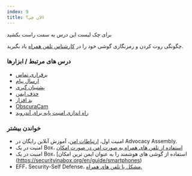 ```yaml
---
index: 9
title: الان چی؟
---
```

 برای چک لیست این درس به سمت راست بکشید

 چگونگی روت کردن و رمزنگاری گوشی خود را در [کارشناس تلفن همراه](umbrella://communications/mobile-phones/expert)  یاد بگیرید.

### درس های مرتبط / ابزارها

*   [برقراری تماس](umbrella://communications/making-a-call)
*   [ارسال پیام](umbrella://communications/sending-a-message)
*   [پشتیبان گیری](umbrella://information/backing-up)
*   [حذف ایمن](umbrella://information/safely-deleting)
*   [بد افزار](umbrella://information/malware)
*   [ObscuraCam](umbrella://tools/messaging/s_obscuracam.md)
*   [راه اندازی امنیت پایه برای آندروید](umbrella://tools/other/s_android.md)

### خواندن بیشتر

*   امنیت اول، [ارتباطات امن](https://advocacyassembly.org/en/courses/33/#/chapter/1/lesson/1)، آموزش آنلاین رایگان در Advocacy Assembly.
*   امنیت در یک Box، [استفاده از تلفن های همراه به صورت امن در صورت امکان](https://securityinabox.org/en/guide/mobilephones)
*   امنیت در یک Box، [استفاده از گوشی های هوشمند را به عنوان ایمن ترین امکان (https://securityinabox.org/en/guide/smartphones)
*   EFF، Security-Self Defense، [مشکل با تلفن های همراه.](https://ssd.eff.org/en/module/problem-mobilephones)